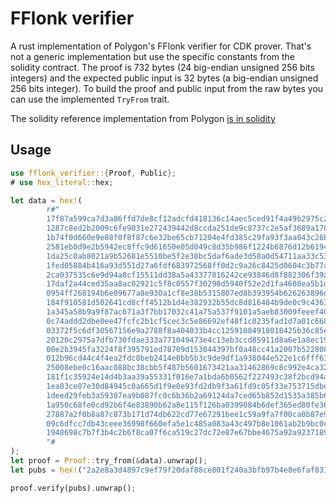# FFlonk verifier

A rust implementation of Polygon's FFlonk verifier for CDK prover. That's not a generic implementation but
use the specific constants from the solidity contract. The proof is 732 bytes (24 big-endian unsigned 256
bits integers) and the expected public input is 32 bytes (a big-endian unsigned 256 bits integer). To build 
the proof and public input from the raw bytes you can use the implemented `TryFrom` trait.

The solidity reference implementation from Polygon
[is in solidity](https://github.com/0xPolygonHermez/zkevm-contracts/blob/53e95f3a236d8bea87c27cb8714a5d21496a3b20/contracts/verifiers/FflonkVerifier.sol)


## Usage

```rust
use fflonk_verifier::{Proof, Public};
# use hex_literal::hex;

let data = hex!(
        r#"
        17f87a599ca7d3a86ffd7de8cf12adcfd418136c14aec5ced91f4a49b2975c2c
        1287c8ed2b2009c6fe9031e272439442d8ccda251de9c8737c2e5af3689a1767
        1b74f0d660e9e88f0f8f87c6e32be65cb71204e4fd385c29fa93f3aa043c26ba
        2581eb0d9e2b5942ec8ffc9d61650e05d049c8d35b986f1224b6876d12b6194b
        1da25c0ab8021a9b52681e5510be5f2e38bc5daf6ade3d58a0d54711aa33c534
        1fed05884b416a93d551d27a6fdf683972568ff0d2c9a26c8425d0604c3b77a9
        2ca037535c6e9d94a8cf15511dd38a5a43377816242ce93846d8f882306f39a3
        17daf2a44ced35aa8ac02921c5f8c0557f30290d5940f52e2d1fa4608ea5b1db
        0954ff268194b6e09677a8e930a1cf8e38b5315807ed8b393954b626263896d9
        184f910581d502641cd8cff4512b1d4e382932b55dc8d816484b9de0c9c43630
        1a345a58b9a9f87ac671a3f7bb17032c41a75a537f9101a5aeb83009feeef401
        0c74addd2dbe0ee47fcfc2b1cf5cec3c5e86692ef48f1c0235fad1d7a01c668e
        03372f5c6df30567156e9a2788f8a404033b4cc12591084918018425b36c85e1
        20120c2975a7dfb730fdae333a771049473e4c13eb3ccd85911d8a6e1a8ec19f
        00e2b3945fa3224f8f395791ed78709d153044397bf0a48cc41a2007b5228086
        012b96cd44c4f4ea2fdc8beb2414e0bb5b3c9de9df1a938044e522e1c6fff631
        25008ebe0c16aac088bc38cbb5f487b5601673421aa31462869c8c992e4ca321
        181f1c35924e14d4b3aa39a55331f016e7a1bda6b0562f227493c38f2bcd94aa
        1ea83ce07e30d84945c0a665d1f9e0e93fd2db9f3a61fd9c05f33e753715dbec
        1deed29feb3a59387ea9b087fc0c6b36b2a69124da7ced65b852d1535a385b64
        1a950c68fe0cd92b6f4e83890b62a8e115f126ba0399084b6def365ed80fe360
        27887a2f0b8a87c873b171d74db622cd77e67291bee1c59a9fa7f00ca0b87e95
        09c6dfcc7db43ceee36998f660efa5e1c485a083a43c497b8e1061ab2b9bc0c2
        1948698c7b7f3b4c2b6f8ca07f6ca519c27dc72e87e67bbe4675a92a92371897
        "#
);
let proof = Proof::try_from(&data).unwrap();
let pubs = hex!("2a2e8a3d4897c9ef79f20daf88ce801f240a3bfb97b4e8e6faf831fbd9f26706").into();

proof.verify(pubs).unwrap();
```
